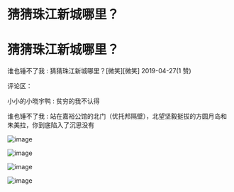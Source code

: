 # 猜猜珠江新城哪里？

# 猜猜珠江新城哪里？

谁也锤不了我 : 猜猜珠江新城哪里？[微笑][微笑] 2019-04-27(1 赞)

评论区：

小小的小晓宇鸭 : 贫穷的我不认得

谁也锤不了我 : 站在嘉裕公馆的北门（优托邦隔壁），北望坚毅挺拔的方圆月岛和朱美拉，你到底陷入了沉思没有

![image](img/Image_0178.png)

![image](img/Image_0187.png)

![image](img/Image_0197.png)

![image](img/Image_0207.png)